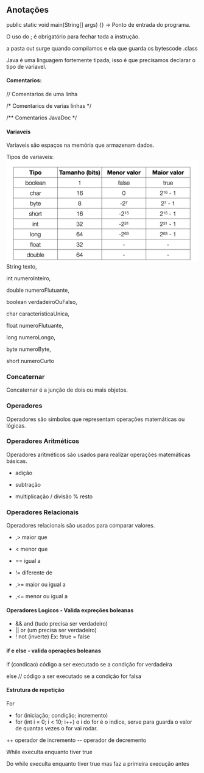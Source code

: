 ## Anotações

public static void main(String[] args) {} -> Ponto de entrada do programa.

O uso do ; é obrigatório para fechar toda a instrução.

a pasta out surge quando compilamos e ela que guarda os bytescode .class

Java é uma linguagem fortemente tipada, isso é que precisamos declarar o tipo de variavel.


#### Comentarios: 
// Comentarios de uma linha

/* Comentarios de varias linhas */

/** Comentarios JavaDoc */

#### Variaveis
Variaveis são espaços na memória que armazenam dados.

Tipos de variaveis: ![img.png](img.png)
String texto,

int numeroInteiro,

double numeroFlutuante,

boolean verdadeiroOuFalso,

char caracteristicaUnica,

float numeroFlutuante,

long numeroLongo,

byte numeroByte,

short numeroCurto


### Concaternar
Concaternar é a junção de dois ou mais objetos.

### Operadores
Operadores são símbolos que representam operações matemáticas ou lógicas.

### Operadores Aritméticos
Operadores aritméticos são usados para realizar operações matemáticas básicas.
+ adição
- subtração
* multiplicação
/ divisão
% resto

### Operadores Relacionais
Operadores relacionais são usados para comparar valores.

* ,> maior que
 
* < menor que

* == igual a

* != diferente de

* ,>= maior ou igual a

* ,<= menor ou igual a

#### Operadores Logicos - Valida expreções boleanas
* && and (tudo precisa ser verdadeiro)
* || or (um precisa ser verdadeiro)
* ! not (inverte) Ex: !true = false


#### if e else - valida operações boleanas
if (condicao) 
    código a ser executado se a condição for verdadeira

 else 
    // código a ser executado se a condição for falsa


#### Estrutura de repetição 

For 

* for (iniciação; condição; incremento)
* for (int i = 0; i < 10; i++)
o i do for é o indice, serve para guarda o valor de quantas vezes o for vai rodar.

++ operador de incremento
-- operador de decremento


While execulta enquanto tiver true

Do while execulta enquanto tiver true mas faz a primeira execução antes




